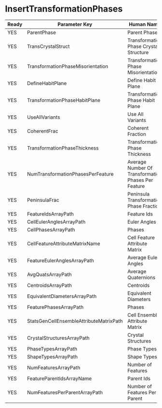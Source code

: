 # InsertTransformationPhases

| Ready | Parameter Key | Human Name | Parameter Type | Parameter Class |
|-------|---------------|------------|-----------------|----------------|
| YES | ParentPhase | Parent Phase | int32 | Int32Parameter |
| YES | TransCrystalStruct | Transformation Phase Crystal Structure | ChoicesParameter::ValueType | ChoicesParameter |
| YES | TransformationPhaseMisorientation | Transformation Phase Misorientation | float32 | Float32Parameter |
| YES | DefineHabitPlane | Define Habit Plane | bool | BoolParameter |
| YES | TransformationPhaseHabitPlane | Transformation Phase Habit Plane | VectorFloat32Parameter::ValueType | VectorFloat32Parameter |
| YES | UseAllVariants | Use All Variants | bool | BoolParameter |
| YES | CoherentFrac | Coherent Fraction | float32 | Float32Parameter |
| YES | TransformationPhaseThickness | Transformation Phase Thickness | float32 | Float32Parameter |
| YES | NumTransformationPhasesPerFeature | Average Number Of Transformation Phases Per Feature | int32 | Int32Parameter |
| YES | PeninsulaFrac | Peninsula Transformation Phase Fraction | float32 | Float32Parameter |
| YES | FeatureIdsArrayPath | Feature Ids | DataPath | ArraySelectionParameter |
| YES | CellEulerAnglesArrayPath | Euler Angles | DataPath | ArraySelectionParameter |
| YES | CellPhasesArrayPath | Phases | DataPath | ArraySelectionParameter |
| YES | CellFeatureAttributeMatrixName | Cell Feature Attribute Matrix | DataPath | DataGroupSelectionParameter |
| YES | FeatureEulerAnglesArrayPath | Average Euler Angles | DataPath | ArraySelectionParameter |
| YES | AvgQuatsArrayPath | Average Quaternions | DataPath | ArraySelectionParameter |
| YES | CentroidsArrayPath | Centroids | DataPath | ArraySelectionParameter |
| YES | EquivalentDiametersArrayPath | Equivalent Diameters | DataPath | ArraySelectionParameter |
| YES | FeaturePhasesArrayPath | Phases | DataPath | ArraySelectionParameter |
| YES | StatsGenCellEnsembleAttributeMatrixPath | Cell Ensemble Attribute Matrix | DataPath | DataGroupSelectionParameter |
| YES | CrystalStructuresArrayPath | Crystal Structures | DataPath | ArraySelectionParameter |
| YES | PhaseTypesArrayPath | Phase Types | DataPath | ArraySelectionParameter |
| YES | ShapeTypesArrayPath | Shape Types | DataPath | ArraySelectionParameter |
| YES | NumFeaturesArrayPath | Number of Features | DataPath | ArraySelectionParameter |
| YES | FeatureParentIdsArrayName | Parent Ids | DataPath | ArrayCreationParameter |
| YES | NumFeaturesPerParentArrayPath | Number of Features Per Parent | DataPath | ArrayCreationParameter |
